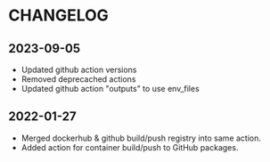 # CHANGELOG

## 2023-09-05
  * Updated github action versions
  * Removed deprecached actions
  * Updated github action "outputs" to use env_files

## 2022-01-27
  * Merged dockerhub & github build/push registry into same action.
  * Added action for container build/push to GitHub packages.